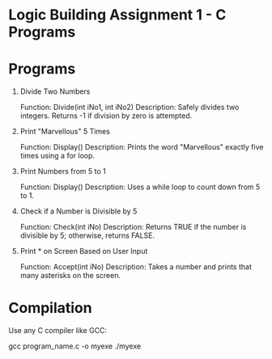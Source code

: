 # Logic Building Assignment 1 - C Programs

# Programs

1. Divide Two Numbers

   Function: Divide(int iNo1, int iNo2)
   Description: Safely divides two integers. Returns -1 if division by zero is attempted.

2. Print "Marvellous" 5 Times

   Function: Display()
   Description: Prints the word "Marvellous" exactly five times using a for loop.

3. Print Numbers from 5 to 1

   Function: Display()
   Description: Uses a while loop to count down from 5 to 1.

4. Check if a Number is Divisible by 5

   Function: Check(int iNo)
   Description: Returns TRUE if the number is divisible by 5; otherwise, returns FALSE.

5. Print \* on Screen Based on User Input

   Function: Accept(int iNo)
   Description: Takes a number and prints that many asterisks on the screen.

# Compilation

Use any C compiler like GCC:

gcc program_name.c -o myexe
./myexe
